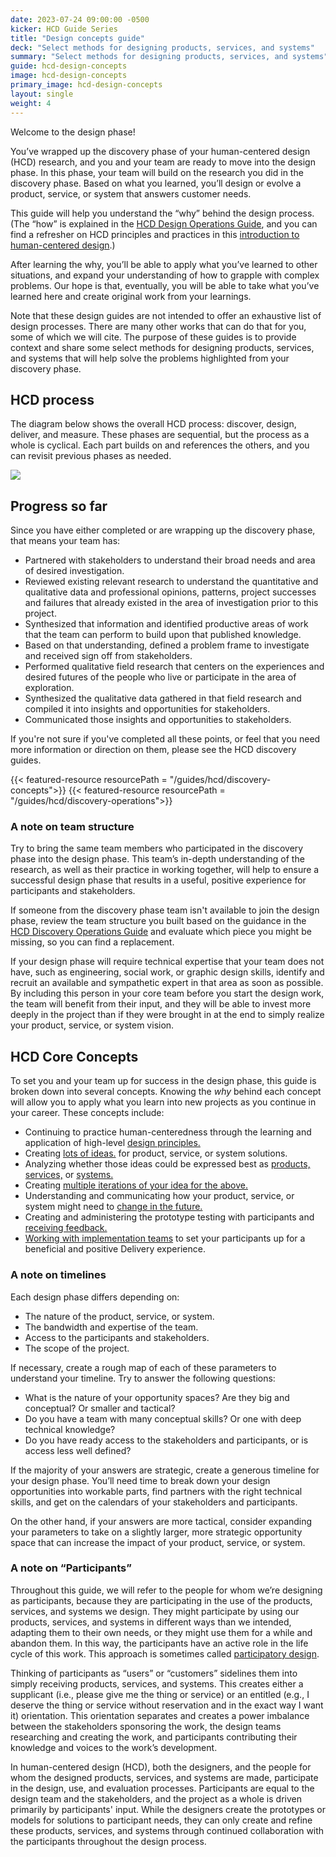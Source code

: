```yaml
---
date: 2023-07-24 09:00:00 -0500
kicker: HCD Guide Series
title: "Design concepts guide"
deck: "Select methods for designing products, services, and systems"
summary: "Select methods for designing products, services, and systems"
guide: hcd-design-concepts
image: hcd-design-concepts
primary_image: hcd-design-concepts
layout: single
weight: 4
---
```


Welcome to the design phase! 

You’ve wrapped up the discovery phase of your human-centered design (HCD) research, and you and your team are ready to move into the design phase. In this phase, your team will build on the research you did in the discovery phase. Based on what you learned, you’ll design or evolve a product, service, or system that answers customer needs. 

This guide will help you understand the “why” behind the design process. (The “how” is explained in the [HCD Design Operations Guide](https://docs.google.com/document/d/1M3UG4zZo25tELl8Kctpyo3xetRO_gIegTiB3Vr1z2OE/edit#), and you can find a refresher on HCD principles and practices in this [introduction to human-centered design](https://docs.google.com/document/d/1leIICTZTBUWzSyTU8zUpSfGTOMGQXomda3vXQBYmcj4/edit#).)

After learning the why, you’ll be able to apply what you’ve learned to other situations, and expand your understanding of how to grapple with complex problems. Our hope is that, eventually, you will be able to take what you’ve learned here and create original work from your learnings.

Note that these design guides are not intended to offer an exhaustive list of design processes. There are many other works that can do that for you, some of which we will cite. The purpose of these guides is to provide context and share some select methods for designing products, services, and systems that will help solve the problems highlighted from your discovery phase.


## HCD process

The diagram below shows the overall HCD process: discover, design, deliver, and measure. These phases are sequential, but the process as a whole is cyclical. Each part builds on and references the others, and you can revisit previous phases as needed.

[![](https://lh6.googleusercontent.com/8pBbAXRUCXxX65xOQfvbkyLQwYqdNiqmGDQLrdzP-o1QOMKQA2fX5fQ8iTmi5TVTD_5Ip22XrCAiv0Ofni-wQOEWtzdPqzmEfrskFmAlePac1khLMhySY9b4HJfwtRKarbS9mLiJYuZk6rPLr0H8X49OybeEQ_WeG5jCgPbPbuvfxan-i8UTXa63SC9jQw)](https://the-lab-at-opm.github.io/website/assets/img/lab/hcd-guide/design/HCD_bubbles-design.svg)


## Progress so far

Since you have either completed or are wrapping up the discovery phase, that means your team has:

- Partnered with stakeholders to understand their broad needs and area of desired investigation.
- Reviewed existing relevant research to understand the quantitative and qualitative data and professional opinions, patterns, project successes and failures that already existed in the area of investigation prior to this project.
- Synthesized that information and identified productive areas of work that the team can perform to build upon that published knowledge.
- Based on that understanding, defined a problem frame to investigate and received sign off from stakeholders.
- Performed qualitative field research that centers on the experiences and desired futures of the people who live or participate in the area of exploration.
- Synthesized the qualitative data gathered in that field research and compiled it into insights and opportunities for stakeholders.
- Communicated those insights and opportunities to stakeholders.

If you're not sure if you've completed all these points, or feel that you need more information or direction on them, please see the HCD discovery guides.

{{< featured-resource resourcePath = "/guides/hcd/discovery-concepts">}}
{{< featured-resource resourcePath = "/guides/hcd/discovery-operations">}}


### A note on team structure

Try to bring the same team members who participated in the discovery phase into the design phase. This team’s in-depth understanding of the research, as well as their practice in working together, will help to ensure a successful design phase that results in a useful, positive experience for participants and stakeholders.

If someone from the discovery phase team isn't available to join the design phase, review the team structure you built based on the guidance in the [HCD Discovery Operations Guide](https://docs.google.com/document/d/1mr8hjU-hYVICcVMY3Animpl1Khegvg0auFyG6BJ1E64/edit#heading=h.ckqocgu6x40i) and evaluate which piece you might be missing, so you can find a replacement.

If your design phase will require technical expertise that your team does not have, such as engineering, social work, or graphic design skills, identify and recruit an available and sympathetic expert in that area as soon as possible. By including this person in your core team before you start the design work, the team will benefit from their input, and they will be able to invest more deeply in the project than if they were brought in at the end to simply realize your product, service, or system vision.


## HCD Core Concepts

To set you and your team up for success in the design phase, this guide is broken down into several concepts. Knowing the _why_ behind each concept will allow you to apply what you learn into new projects as you continue in your career. These concepts include:

- Continuing to practice human-centeredness through the learning and application of high-level [design principles.](https://the-lab-at-opm.github.io/hcd-guide/design/design-phase-principles.htm)
- Creating [lots of ideas.](https://the-lab-at-opm.github.io/hcd-guide/design/designed-things.htm) for product, service, or system solutions.
- Analyzing whether those ideas could be expressed best as [products,](https://the-lab-at-opm.github.io/hcd-guide/design/products.htm) [services,](https://the-lab-at-opm.github.io/hcd-guide/design/services.htm) or [systems.](https://the-lab-at-opm.github.io/hcd-guide/design/systems.htm)
- Creating [multiple iterations of your idea for the above.](https://the-lab-at-opm.github.io/hcd-guide/design/iteration.htm)
- Understanding and communicating how your product, service, or system might need to [change in the future.](https://the-lab-at-opm.github.io/hcd-guide/design/design-for-change.htm)
- Creating and administering the prototype testing with participants and [receiving feedback.](https://the-lab-at-opm.github.io/hcd-guide/design/feedback.htm)
- [Working with implementation teams](https://the-lab-at-opm.github.io/hcd-guide/design/design-and-implementation.htm) to set your participants up for a beneficial and positive Delivery experience.


### A note on timelines

Each design phase differs depending on:

- The nature of the product, service, or system.
- The bandwidth and expertise of the team.
- Access to the participants and stakeholders.
- The scope of the project. 

If necessary, create a rough map of each of these parameters to understand your timeline. Try to answer the following questions:

- What is the nature of your opportunity spaces? Are they big and conceptual? Or smaller and tactical?
- Do you have a team with many conceptual skills? Or one with deep technical knowledge?
- Do you have ready access to the stakeholders and participants, or is access less well defined?

If the majority of your answers are strategic, create a generous timeline for your design phase. You’ll need time to break down your design opportunities into workable parts, find partners with the right technical skills, and get on the calendars of your stakeholders and participants.

On the other hand, if your answers are more tactical, consider expanding your parameters to take on a slightly larger, more strategic opportunity space that can increase the impact of your product, service, or system.


### A note on “Participants”

Throughout this guide, we will refer to the people for whom we’re designing as participants, because they are participating in the use of the products, services, and systems we design. They might participate by using our products, services, and systems in different ways than we intended, adapting them to their own needs, or they might use them for a while and abandon them. In this way, the participants have an active role in the life cycle of this work. This approach is sometimes called [participatory design](https://lab.opm.gov/class-sign-up/).

Thinking of participants as “users” or “customers” sidelines them into simply receiving products, services, and systems. This creates either a supplicant (i.e., please give me the thing or service) or an entitled (e.g., I deserve the thing or service without reservation and in the exact way I want it) orientation. This orientation separates and creates a power imbalance between the stakeholders sponsoring the work, the design teams researching and creating the work, and participants contributing their knowledge and voices to the work’s development.

In human-centered design (HCD), both the designers, and the people for whom the designed products, services, and systems are made, participate in the design, use, and evaluation processes. Participants are equal to the design team and the stakeholders, and the project as a whole is driven primarily by participants' input. While the designers create the prototypes or models for solutions to participant needs, they can only create and refine these products, services, and systems through continued collaboration with the participants throughout the design process.
